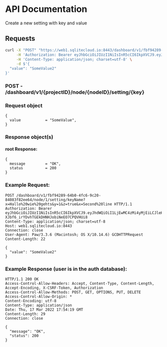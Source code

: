 # API Documentation

Create a new setting with key and value

## Requests

```sh
curl -X "POST" "https://web1.sqlitecloud.io:8443/dashboard/v1/fbf94289-64b0-4fc6-9c20-84083f82ee64/node/1/setting/keyName" \
     -H 'Authorization: Bearer eyJhbGciOiJIUzI1NiIsInR5cCI6IkpXVCJ9.eyJhdWQiOiI1LjEwMC4zMi4yMjEiLCJleHAiOjE2NDc1NTI5OTUsImp0aSI6IjEiLCJpYXQiOjE2NDc1MjI5OTUsImlzcyI6IlNRTGl0ZSBDbG91ZCBXZWIgU2VydmVyIiwibmJmIjoxNjQ3NTIyOTk1LCJzdWIiOiJzcWxpdGVjbG91ZC5pbyJ9.SaOn2-XJbf6_irYDvhTGEkDHNHJobiNeEO7CPQVHUi8' \
     -H 'Content-Type: application/json; charset=utf-8' \
     -d $'{
  "value": "SomeValue2"
}'

```

### **POST** - /dashboard/v1/{projectID}/node/{nodeID}/setting/{key}

### Request object

```code
{
  value           = "SomeValue",
}
```

### Response object(s)

#### root Response:

```code
{
  message         = "OK",
  status          = 200
}
```

### Example Request:

```
POST /dashboard/v1/fbf94289-64b0-4fc6-9c20-84083f82ee64/node/1/setting/keyName?x=Hallo%20wie%20gehts&y=1&z=true&x=Second%20line HTTP/1.1
Authorization: Bearer eyJhbGciOiJIUzI1NiIsInR5cCI6IkpXVCJ9.eyJhdWQiOiI1LjEwMC4zMi4yMjEiLCJleHAiOjE2NDc1NTI5OTUsImp0aSI6IjEiLCJpYXQiOjE2NDc1MjI5OTUsImlzcyI6IlNRTGl0ZSBDbG91ZCBXZWIgU2VydmVyIiwibmJmIjoxNjQ3NTIyOTk1LCJzdWIiOiJzcWxpdGVjbG91ZC5pbyJ9.SaOn2-XJbf6_irYDvhTGEkDHNHJobiNeEO7CPQVHUi8
Content-Type: application/json; charset=utf-8
Host: web1.sqlitecloud.io:8443
Connection: close
User-Agent: Paw/3.3.6 (Macintosh; OS X/10.14.6) GCDHTTPRequest
Content-Length: 22

{
  "value": "SomeValue2"
}
```

### Example Response (user is in the auth database):

```
HTTP/1.1 200 OK
Access-Control-Allow-Headers: Accept, Content-Type, Content-Length, Accept-Encoding, X-CSRF-Token, Authorization
Access-Control-Allow-Methods: POST, GET, OPTIONS, PUT, DELETE
Access-Control-Allow-Origin: *
Content-Encoding: utf-8
Content-Type: application/json
Date: Thu, 17 Mar 2022 17:54:19 GMT
Content-Length: 29
Connection: close

{
  "message": "OK",
  "status": 200
}
```